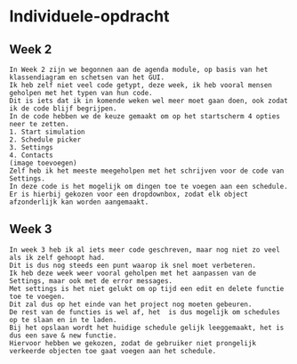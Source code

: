 # Individuele-opdracht

## Week 2
    In Week 2 zijn we begonnen aan de agenda module, op basis van het klassendiagram en schetsen van het GUI.
    Ik heb zelf niet veel code getypt, deze week, ik heb vooral mensen geholpen met het typen van hun code.
    Dit is iets dat ik in komende weken wel meer moet gaan doen, ook zodat ik de code blijf begrijpen.
    In de code hebben we de keuze gemaakt om op het startscherm 4 opties neer te zetten. 
    1. Start simulation
    2. Schedule picker
    3. Settings
    4. Contacts
    (image toevoegen)
    Zelf heb ik het meeste meegeholpen met het schrijven voor de code van Settings.
    In deze code is het mogelijk om dingen toe te voegen aan een schedule.
    Er is hierbij gekozen voor een dropdownbox, zodat elk object afzonderlijk kan worden aangemaakt.

## Week 3
    In week 3 heb ik al iets meer code geschreven, maar nog niet zo veel als ik zelf gehoopt had.
    Dit is dus nog steeds een punt waarop ik snel moet verbeteren.
    Ik heb deze week weer vooral geholpen met het aanpassen van de Settings, maar ook met de error messages.
    Met settings is het niet gelukt om op tijd een edit en delete functie toe te voegen.
    Dit zal dus op het einde van het project nog moeten gebeuren.
    De rest van de functies is wel af, het  is dus mogelijk om schedules op te slaan en in te laden.
    Bij het opslaan wordt het huidige schedule gelijk leeggemaakt, het is dus een save & new functie.
    Hiervoor hebben we gekozen, zodat de gebruiker niet prongelijk verkeerde objecten toe gaat voegen aan het schedule.
